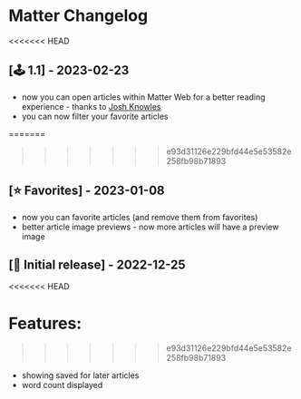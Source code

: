 # Matter Changelog

<<<<<<< HEAD
## [🕹️ 1.1] - 2023-02-23

- now you can open articles within Matter Web for a better reading experience - thanks to [Josh Knowles](https://github.com/joshknowles)
- you can now filter your favorite articles

=======
>>>>>>> e93d31126e229bfd44e5e53582e258fb98b71893
## [⭐️ Favorites] - 2023-01-08

- now you can favorite articles (and remove them from favorites)
- better article image previews - now more articles will have a preview image

## [🎉 Initial release] - 2022-12-25
<<<<<<< HEAD

Features:
=======
>>>>>>> e93d31126e229bfd44e5e53582e258fb98b71893

- showing saved for later articles
- word count displayed
